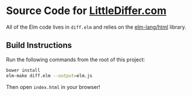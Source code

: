 # Source Code for [LittleDiffer.com](http://www.littlediffer.com/)

All of the Elm code lives in `diff.elm` and relies on the [elm-lang/html][html] library. 

[html]: http://package.elm-lang.org/packages/elm-lang/html/latest 


## Build Instructions

Run the following commands from the root of this project:

```bash
bower install
elm-make diff.elm --output=elm.js
```

Then open `index.html` in your browser!
